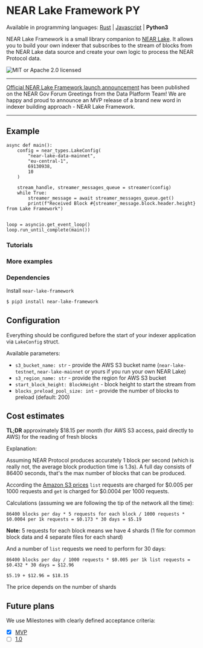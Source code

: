 # NEAR Lake Framework PY

Available in programming languages: [Rust](https://github.com/near/near-lake-framework-rs) | [Javascript](https://github.com/near/near-lake-framework-rs) | **Python3**

NEAR Lake Framework is a small library companion to [NEAR Lake](https://github.com/near/near-lake). It allows you to build
your own indexer that subscribes to the stream of blocks from the NEAR Lake data source and create your own logic to process
the NEAR Protocol data.

![MIT or Apache 2.0 licensed](https://img.shields.io/crates/l/near-lake-framework.svg)

---

[Official NEAR Lake Framework launch announcement](https://gov.near.org/t/announcement-near-lake-framework-brand-new-word-in-indexer-building-approach/17668) has been published on the NEAR Gov Forum
Greetings from the Data Platform Team! We are happy and proud to announce an MVP release of a brand new word in indexer building approach - NEAR Lake Framework.

---

## Example

```python3
async def main():
    config = near_types.LakeConfig(
        "near-lake-data-mainnet",
        "eu-central-1",
        69130938,
        10
    )

    stream_handle, streamer_messages_queue = streamer(config)
    while True:
        streamer_message = await streamer_messages_queue.get()
        print(f"Received Block #{streamer_message.block.header.height} from Lake Framework")


loop = asyncio.get_event_loop()
loop.run_until_complete(main())
```

### Tutorials

### More examples

### Dependencies

Install `near-lake-framework`

```bash
$ pip3 install near-lake-framework
```

## Configuration

Everything should be configured before the start of your indexer application via `LakeConfig` struct.

Available parameters:

- `s3_bucket_name: str` - provide the AWS S3 bucket name (`near-lake-testnet`, `near-lake-mainnet` or yours if you run your own NEAR Lake)
- `s3_region_name: str` - provide the region for AWS S3 bucket
- `start_block_height: BlockHeight` - block height to start the stream from
- `blocks_preload_pool_size: int` - provide the number of blocks to preload (default: 200)

## Cost estimates

**TL;DR** approximately $18.15 per month (for AWS S3 access, paid directly to AWS) for the reading of fresh blocks

Explanation:

Assuming NEAR Protocol produces accurately 1 block per second (which is really not, the average block production time is 1.3s). A full day consists of 86400 seconds, that's the max number of blocks that can be produced.

According the [Amazon S3 prices](https://aws.amazon.com/s3/pricing/?nc1=h_ls) `list` requests are charged for $0.005 per 1000 requests and `get` is charged for $0.0004 per 1000 requests.

Calculations (assuming we are following the tip of the network all the time):

```
86400 blocks per day * 5 requests for each block / 1000 requests * $0.0004 per 1k requests = $0.173 * 30 days = $5.19
```
**Note:** 5 requests for each block means we have 4 shards (1 file for common block data and 4 separate files for each shard)

And a number of `list` requests we need to perform for 30 days:

```
86400 blocks per day / 1000 requests * $0.005 per 1k list requests = $0.432 * 30 days = $12.96

$5.19 + $12.96 = $18.15
```

The price depends on the number of shards

## Future plans

We use Milestones with clearly defined acceptance criteria:

* [x] [MVP](https://github.com/near/near-lake-framework/milestone/1)
* [ ] [1.0](https://github.com/near/near-lake-framework/milestone/2)